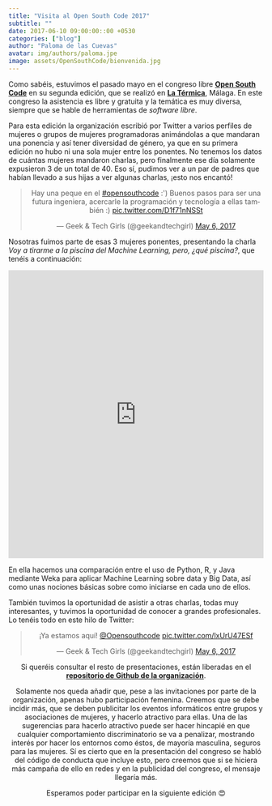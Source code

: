 ```yaml
---
title: "Visita al Open South Code 2017"
subtitle: ""
date: 2017-06-10 09:00:00::00 +0530
categories: ["blog"]
author: "Paloma de las Cuevas"
avatar: img/authors/paloma.jpe
image: assets/OpenSouthCode/bienvenida.jpg
---
```


Como sabéis, estuvimos el pasado mayo en el congreso libre [__Open South Code__](https://www.opensouthcode.org/conferences/opensouthcode2017) en su segunda edición, que se realizó en [__La Térmica__](http://www.latermicamalaga.com/), Málaga. En este congreso la asistencia es libre y gratuita y la temática es muy diversa, siempre que se hable de herramientas de _software libre_.

Para esta edición la organización escribió por Twitter a varios perfiles de mujeres o grupos de mujeres programadoras animándolas a que mandaran una ponencia y así tener diversidad de género, ya que en su primera edición no hubo ni una sola mujer entre los ponentes. No tenemos los datos de cuántas mujeres mandaron charlas, pero finalmente ese día solamente expusieron 3 de un total de 40. Eso sí, pudimos ver a un par de padres que habían llevado a sus hijas a ver algunas charlas, ¡esto nos encantó!

<center><blockquote class="twitter-tweet" data-lang="en"><p lang="es" dir="ltr">Hay una peque en el <a href="https://twitter.com/hashtag/opensouthcode?src=hash">#opensouthcode</a> :&#39;) Buenos pasos para ser una futura ingeniera, acercarle la programación y tecnología a ellas también :) <a href="https://t.co/D1f71nNSSt">pic.twitter.com/D1f71nNSSt</a></p>&mdash; Geek &amp; Tech Girls (@geekandtechgirl) <a href="https://twitter.com/geekandtechgirl/status/860772930275483648">May 6, 2017</a></blockquote>
<script async src="//platform.twitter.com/widgets.js" charset="utf-8"></script></center>

Nosotras fuimos parte de esas 3 mujeres ponentes, presentando la charla _Voy a tirarme a la piscina del Machine Learning, pero, ¿qué piscina?_, que tenéis a continuación:

<style>
.responsive-wrap iframe{ max-width: 100%;}
</style>
<div class="responsive-wrap">
<!-- this is the embed code provided by Google -->
  <iframe src="https://docs.google.com/presentation/d/1hNVDDNYRAYHunlcH6qlESleVLu-Iz2OvF2--3H09gEk/embed?start=false&loop=false&delayms=3000" frameborder="0" width="960" height="569" allowfullscreen="true" mozallowfullscreen="true" webkitallowfullscreen="true"></iframe>
<!-- Google embed ends -->
</div>

En ella hacemos una comparación entre el uso de Python, R, y Java mediante Weka para aplicar Machine Learning sobre data y Big Data, así como unas nociones básicas sobre como iniciarse en cada uno de ellos.

También tuvimos la oportunidad de asistir a otras charlas, todas muy interesantes, y tuvimos la oportunidad de conocer a grandes profesionales. Lo tenéis todo en este hilo de Twitter:

<center><blockquote class="twitter-tweet" data-lang="en"><p lang="es" dir="ltr">¡Ya estamos aquí! <a href="https://twitter.com/Opensouthcode">@Opensouthcode</a> <a href="https://t.co/lxUrU47ESf">pic.twitter.com/lxUrU47ESf</a></p>&mdash; Geek &amp; Tech Girls (@geekandtechgirl) <a href="https://twitter.com/geekandtechgirl/status/860763171744878592">May 6, 2017</a></blockquote>
<script async src="//platform.twitter.com/widgets.js" charset="utf-8"></script></centerZ

Si queréis consultar el resto de presentaciones, están liberadas en el [__repositorio de Github de la organización__](https://github.com/opensouthcode/2017).

Solamente nos queda añadir que, pese a las invitaciones por parte de la organización, apenas hubo participación femenina. Creemos que se debe incidir más, que se deben publicitar los eventos informáticos entre grupos y asociaciones de mujeres, y hacerlo atractivo para ellas. Una de las sugerencias para hacerlo atractivo puede ser hacer hincapié en que cualquier comportamiento discriminatorio se va a penalizar, mostrando interés por hacer los entornos como éstos, de mayoría masculina, seguros para las mujeres. Sí es cierto que en la presentación del congreso se habló del código de conducta que incluye esto, pero creemos que si se hiciera más campaña de ello en redes y en la publicidad del congreso, el mensaje llegaría más.

Esperamos poder participar en la siguiente edición 😍
